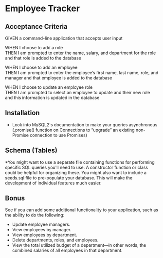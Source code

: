 # Employee Tracker

## Acceptance Criteria
GIVEN a command-line application that accepts user input

<!-- WHEN I start the application  
THEN I am presented with the following options: view all departments, view all roles, view all employees, add a department, add a role, add an employee, and update an employee role -->

<!-- WHEN I choose to view all departments  
THEN I am presented with a formatted table showing department names and department ids -->

<!-- WHEN I choose to view all roles  
THEN I am presented with the job title, role id, the department that role belongs to, and the salary for that role -->

<!-- WHEN I choose to view all employees  
THEN I am presented with a formatted table showing employee data, including employee ids, first names, last names, job titles, departments, salaries, and managers that the employees report to -->

<!-- WHEN I choose to add a department  
THEN I am prompted to enter the name of the department and that department is added to the database -->

WHEN I choose to add a role  
THEN I am prompted to enter the name, salary, and department for the role and that role is added to the database

WHEN I choose to add an employee  
THEN I am prompted to enter the employee’s first name, last name, role, and manager and that employee is added to the database

WHEN I choose to update an employee role  
THEN I am prompted to select an employee to update and their new role and this information is updated in the database

## Installation
<!-- * MySQL2 package to connect to your MySQL database and perform queries
* Inquirer package to interact with the user via the command-line
* console.table package to print MySQL rows to the console -->
* Look into MySQL2's documentation to make your queries asynchronous (.promise() function on Connections to “upgrade” an existing non-Promise connection to use Promises)

## Schema (Tables)
<!-- **Department**
* id: INT PRIMARY KEY
* name: VARCHAR(30) to hold department name

**Role**
* id: INT PRIMARY KEY
* title: VARCHAR(30) to hold role title
* salary: DECIMAL to hold role salary
* department_id: INT to hold reference to department role belongs to

**Employee**
* id: INT PRIMARY KEY
* first_name: VARCHAR(30) to hold employee first name
* last_name: VARCHAR(30) to hold employee last name
* role_id: INT to hold reference to employee role
* manager_id: INT to hold reference to another employee that is manager of the current employee. This field might be null if the employee has no manager. -->

*You might want to use a separate file containing functions for performing specific SQL queries you'll need to use. A constructor function or class could be helpful for organizing these. You might also want to include a seeds.sql file to pre-populate your database. This will make the development of individual features much easier.

## Bonus
See if you can add some additional functionality to your application, such as the ability to do the following:

* Update employee managers.
* View employees by manager.
* View employees by department.
* Delete departments, roles, and employees.
* View the total utilized budget of a department—in other words, the combined salaries of all employees in that department.